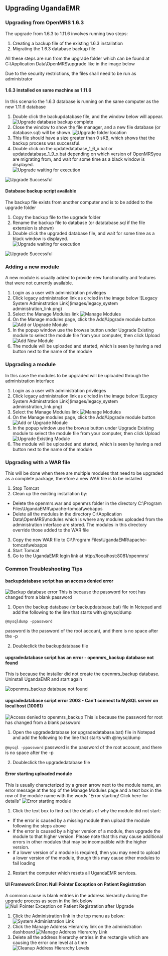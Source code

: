 ## Upgrading UgandaEMR 
### Upgrading from OpenMRS 1.6.3
The upgrade from 1.6.3 to 1.11.6 involves running two steps:
1. Creating a backup file of the existing 1.6.3 installation 
2. Migrating the 1.6.3 database backup file 

All these steps are run from the upgrade folder which can be found at C:\Application Data\OpenMRS\upgrade like in the image below 

Due to the security restrictions, the files shall need to be run as administrator 
#### 1.6.3 installed on same machine as 1.11.6 
In this scenario the 1.6.3 database is running on the same computer as the new 1.11.6 database 

1. Double click the backupdatabase file, and the window below will appear. 
![Upgrade database backup complete](/images/upgrade/upgrade_database_backup_completed.png)
2. Close the window to show the file manager, and a new file database (or database.sql) will be shown.
![Upgrade folder location](/images/upgrade/upgrade_folder_1_6_x-1_9_x.jpg)
3. This file should have a size greater than 0 sKB, which shows that the backup process was successful.
4. Double click on the updatedatabase_1_6_x.bat or updatedatabase_1_9_x.bat depending on which version of OpenMRSyou are migrating from, and wait for some time as a black window is displayed.   
![Upgrade waiting for execution](/images/upgrade/upgrade_waiting_for_script_to_execute.png)

![Upgrade Successful](images/upgrade/upgrade_successful.png)
#### Database backup script available 
The backup file exists from another computer and is to be added to the upgrade folder

1. Copy the backup file to the upgrade folder
2. Rename the backup file to database (or datatabase.sql if the file extension is shown)
3. Double click the upgraded database file, and wait for some time as a black window is displayed.   
![Upgrade waiting for execution](/images/upgrade/upgrade_waiting_for_script_to_execute.png)

![Upgrade Successful](/images/upgrade/upgrade_successful.png)


### Adding a new module
A new module is usually added to provide new functionality and features that were not currently available. 
1. Login as a user with administration privileges
2. Click legacy administration link as circled in the image below
![Legacy System Adminstration Link](images/legacy_system administration_link.png)
3. Select the Manage Modules link 
![Manage Modules](images/manage_modules_link.png)
4. On the Manage modules page, click the Add/Upgrade module button
![Add or Upgrade Module](images/add_or_upgrade_module_button.png)
5. In the popup window use the browse button under Upgrade Existing module to select the module file from your computer, then click Upload
![Add New Module](images/upload_new_module.png)
6. The module will be uploaded and started, which is seen by having a red button next to the name of the module 

### Upgrading a module
In this case the modules to be upgraded will be uploaded through the administration interface
1. Login as a user with administration privileges
2. Click legacy administration link as circled in the image below
![Legacy System Adminstration Link](images/legacy_system administration_link.png)
3. Select the Manage Modules link 
![Manage Modules](images/manage_modules_link.png)
4. On the Manage modules page, click the Add/Upgrade module button
![Add or Upgrade Module](images/add_or_upgrade_module_button.png)
5. In the popup window use the browse button under Upgrade Existing module to select the module file from your computer, then click Upload
![Upgrade Existing Module](images/upgrade_existing_module.png)
6. The module will be uploaded and started, which is seen by having a red button next to the name of the module 

### Upgrading with a WAR file 
This will be done when there are multiple modules that need to be upgraded as a complete package, therefore a new WAR file is to be installed

1. Stop Tomcat 
2. Clean up the existing installation by: 
  * Delete the openmrs.war and openmrs folder in the directory C:\Program Files\UgandaEMR\apache-tomcat\webapps  
  * Delete all the modules in the directory C:\Application Data\OpenMRS\modules which is where any modules uploaded from the administration interface are stored. The modules in this directory override those added to the WAR file 
3. Copy the new WAR file to C:\Program Files\UgandaEMR\apache-tomcat\webapps 
4. Start Tomcat  
3. Go to the UgandaEMR login link at http://localhost:8081/openmrs/ 

### Common Troubleshooting Tips
#### backupdatabase script has an access denied error
![Backup database error](images/upgrade/upgrade_backup_database_error.png)
This is because the password for root has changed from a blank password
1. Open the backup database (or backupdatabase.bat) file in Notepad and add the following to the line that starts with @mysqldump

`@mysqldump -ppassword`

password is the password of the root account, and there is no space after the -p

2. Doubleclick the backupdatabase file

#### upgradedatabase script has an error - openmrs_backup database not found
This is because the installer did not create the openmrs_backup database. Uninstall UgandaEMR and start again

![openmrs_backup database not found](/images/upgrade/upgrade_error_openmrs_backup_not_found.png)

#### upgradedatabase script error 2003 - Can't connect to MySQL server on local host (10061)

![Access denied to openmrs_backup](/images/upgrade/upgrade_access_denied_to_openmrs_backup.png)
This is because the password for root has changed from a blank password

1. Open the upgradedatabase (or upgradedatabase.bat) file in Notepad and add the following to the line that starts with @mysqldump

`@mysql -ppassword`
password is the password of the root account, and there is no space after the -p

2. Doubleclick the upgradedatabase file

#### Error starting uploaded module
This is usually characterized by a green arrow next to the module name, an error message at the top of the Manage Modules page and a text box in the row of the module name with the words "Error starting! Click here for details"
![Error starting module](/images/error_starting_module.png)
1. Click the text box to find out the details of why the module did not start:
  * If the error is caused by a missing module then upload the module following the steps above
  * If the error is caused by a higher version of a module, then upgrade the module to that higher version. Please note that this may cause additional errors in other modules that may be incompatible with the higher version.
  * If a lower version of a module is required, then you may need to upload a lower version of the module, though this may cause other modules to fail loading
2.  Restart the computer which resets all UgandaEMR services.

#### UI Framework Error: Null Pointer Exception on Patient Registration
A common cause is blank entries in the address hierarchy during the upgrade process as seen in the link below 
![Null Pointer Exception on Patient Registration after Upgrade](/assets/upgrade_error_patient_reg_null_pointer.png)

1. Click the Administration link in the top menu as below:
![System Administration Link](/assets/upgrade_error_patient_reg_null_pointer_administration_link.png)
2. Click the Manage Address Hierarchy link on the administration dashboard
![Manage Address Hierarchy Link](/assets/manage_address_hierarchy_link.png)
3. Delete all the address hierarchy entries in the rectangle which are causing the error one level at a time 
![Cleanup Address Hierarchy Levels](/assets/cleanup_address_hierarchy_level.png)
